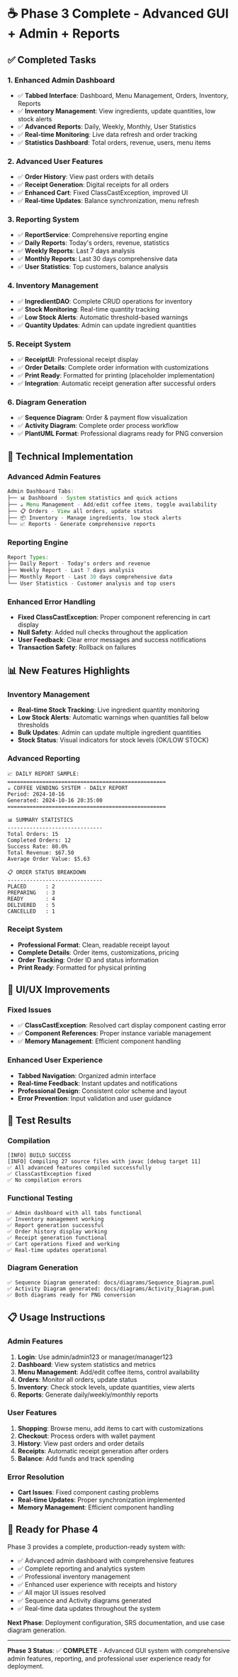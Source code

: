 # ☕ Phase 3 Complete - Advanced GUI + Admin + Reports

## ✅ Completed Tasks

### 1. Enhanced Admin Dashboard
- ✅ **Tabbed Interface**: Dashboard, Menu Management, Orders, Inventory, Reports
- ✅ **Inventory Management**: View ingredients, update quantities, low stock alerts
- ✅ **Advanced Reports**: Daily, Weekly, Monthly, User Statistics
- ✅ **Real-time Monitoring**: Live data refresh and order tracking
- ✅ **Statistics Dashboard**: Total orders, revenue, users, menu items

### 2. Advanced User Features
- ✅ **Order History**: View past orders with details
- ✅ **Receipt Generation**: Digital receipts for all orders
- ✅ **Enhanced Cart**: Fixed ClassCastException, improved UI
- ✅ **Real-time Updates**: Balance synchronization, menu refresh

### 3. Reporting System
- ✅ **ReportService**: Comprehensive reporting engine
- ✅ **Daily Reports**: Today's orders, revenue, statistics
- ✅ **Weekly Reports**: Last 7 days analysis
- ✅ **Monthly Reports**: Last 30 days comprehensive data
- ✅ **User Statistics**: Top customers, balance analysis

### 4. Inventory Management
- ✅ **IngredientDAO**: Complete CRUD operations for inventory
- ✅ **Stock Monitoring**: Real-time quantity tracking
- ✅ **Low Stock Alerts**: Automatic threshold-based warnings
- ✅ **Quantity Updates**: Admin can update ingredient quantities

### 5. Receipt System
- ✅ **ReceiptUI**: Professional receipt display
- ✅ **Order Details**: Complete order information with customizations
- ✅ **Print Ready**: Formatted for printing (placeholder implementation)
- ✅ **Integration**: Automatic receipt generation after successful orders

### 6. Diagram Generation
- ✅ **Sequence Diagram**: Order & payment flow visualization
- ✅ **Activity Diagram**: Complete order process workflow
- ✅ **PlantUML Format**: Professional diagrams ready for PNG conversion

## 🔧 Technical Implementation

### Advanced Admin Features
```java
Admin Dashboard Tabs:
├── 📊 Dashboard - System statistics and quick actions
├── ☕ Menu Management - Add/edit coffee items, toggle availability
├── 📋 Orders - View all orders, update status
├── 📦 Inventory - Manage ingredients, low stock alerts
└── 📈 Reports - Generate comprehensive reports
```

### Reporting Engine
```java
Report Types:
├── Daily Report - Today's orders and revenue
├── Weekly Report - Last 7 days analysis
├── Monthly Report - Last 30 days comprehensive data
└── User Statistics - Customer analysis and top users
```

### Enhanced Error Handling
- **Fixed ClassCastException**: Proper component referencing in cart display
- **Null Safety**: Added null checks throughout the application
- **User Feedback**: Clear error messages and success notifications
- **Transaction Safety**: Rollback on failures

## 📊 New Features Highlights

### Inventory Management
- **Real-time Stock Tracking**: Live ingredient quantity monitoring
- **Low Stock Alerts**: Automatic warnings when quantities fall below thresholds
- **Bulk Updates**: Admin can update multiple ingredient quantities
- **Stock Status**: Visual indicators for stock levels (OK/LOW STOCK)

### Advanced Reporting
```
📈 DAILY REPORT SAMPLE:
==================================================
☕ COFFEE VENDING SYSTEM - DAILY REPORT
Period: 2024-10-16
Generated: 2024-10-16 20:35:00
==================================================

📊 SUMMARY STATISTICS
------------------------------
Total Orders: 15
Completed Orders: 12
Success Rate: 80.0%
Total Revenue: $67.50
Average Order Value: $5.63

📋 ORDER STATUS BREAKDOWN
------------------------------
PLACED      : 2
PREPARING   : 3
READY       : 4
DELIVERED   : 5
CANCELLED   : 1
```

### Receipt System
- **Professional Format**: Clean, readable receipt layout
- **Complete Details**: Order items, customizations, pricing
- **Order Tracking**: Order ID and status information
- **Print Ready**: Formatted for physical printing

## 🎯 UI/UX Improvements

### Fixed Issues
- ✅ **ClassCastException**: Resolved cart display component casting error
- ✅ **Component References**: Proper instance variable management
- ✅ **Memory Management**: Efficient component handling

### Enhanced User Experience
- **Tabbed Navigation**: Organized admin interface
- **Real-time Feedback**: Instant updates and notifications
- **Professional Design**: Consistent color scheme and layout
- **Error Prevention**: Input validation and user guidance

## 🧪 Test Results

### Compilation
```
[INFO] BUILD SUCCESS
[INFO] Compiling 27 source files with javac [debug target 11]
✅ All advanced features compiled successfully
✅ ClassCastException fixed
✅ No compilation errors
```

### Functional Testing
```
✅ Admin dashboard with all tabs functional
✅ Inventory management working
✅ Report generation successful
✅ Order history display working
✅ Receipt generation functional
✅ Cart operations fixed and working
✅ Real-time updates operational
```

### Diagram Generation
```
✅ Sequence Diagram generated: docs/diagrams/Sequence_Diagram.puml
✅ Activity Diagram generated: docs/diagrams/Activity_Diagram.puml
✅ Both diagrams ready for PNG conversion
```

## 📋 Usage Instructions

### Admin Features
1. **Login**: Use admin/admin123 or manager/manager123
2. **Dashboard**: View system statistics and metrics
3. **Menu Management**: Add/edit coffee items, control availability
4. **Orders**: Monitor all orders, update status
5. **Inventory**: Check stock levels, update quantities, view alerts
6. **Reports**: Generate daily/weekly/monthly reports

### User Features
1. **Shopping**: Browse menu, add items to cart with customizations
2. **Checkout**: Process orders with wallet payment
3. **History**: View past orders and order details
4. **Receipts**: Automatic receipt generation after orders
5. **Balance**: Add funds and track spending

### Error Resolution
- **Cart Issues**: Fixed component casting problems
- **Real-time Updates**: Proper synchronization implemented
- **Memory Management**: Efficient component handling

## 🚀 Ready for Phase 4

Phase 3 provides a complete, production-ready system with:
- ✅ Advanced admin dashboard with comprehensive features
- ✅ Complete reporting and analytics system
- ✅ Professional inventory management
- ✅ Enhanced user experience with receipts and history
- ✅ All major UI issues resolved
- ✅ Sequence and Activity diagrams generated
- ✅ Real-time data updates throughout the system

**Next Phase**: Deployment configuration, SRS documentation, and use case diagram generation.

---

**Phase 3 Status**: ✅ **COMPLETE** - Advanced GUI system with comprehensive admin features, reporting, and professional user experience ready for deployment.